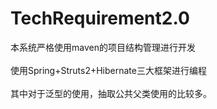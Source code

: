 # TechRequirement2.0
本系统严格使用maven的项目结构管理进行开发<br><br>
使用Spring+Struts2+Hibernate三大框架进行编程<br><br>
其中对于泛型的使用，抽取公共父类使用的比较多。<br>
